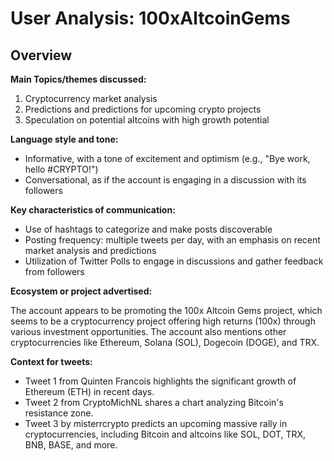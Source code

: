 # User Analysis: 100xAltcoinGems

## Overview

**Main Topics/themes discussed:**

1. Cryptocurrency market analysis
2. Predictions and predictions for upcoming crypto projects
3. Speculation on potential altcoins with high growth potential

**Language style and tone:**

* Informative, with a tone of excitement and optimism (e.g., "Bye work, hello #CRYPTO!")
* Conversational, as if the account is engaging in a discussion with its followers

**Key characteristics of communication:**

* Use of hashtags to categorize and make posts discoverable
* Posting frequency: multiple tweets per day, with an emphasis on recent market analysis and predictions
* Utilization of Twitter Polls to engage in discussions and gather feedback from followers

**Ecosystem or project advertised:**

The account appears to be promoting the 100x Altcoin Gems project, which seems to be a cryptocurrency project offering high returns (100x) through various investment opportunities. The account also mentions other cryptocurrencies like Ethereum, Solana (SOL), Dogecoin (DOGE), and TRX.

**Context for tweets:**

* Tweet 1 from Quinten Francois highlights the significant growth of Ethereum (ETH) in recent days.
* Tweet 2 from CryptoMichNL shares a chart analyzing Bitcoin's resistance zone.
* Tweet 3 by misterrcrypto predicts an upcoming massive rally in cryptocurrencies, including Bitcoin and altcoins like SOL, DOT, TRX, BNB, BASE, and more.